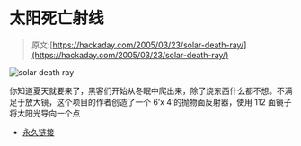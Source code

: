 # 太阳死亡射线

> 原文:[https://hackaday.com/2005/03/23/solar-death-ray/](https://hackaday.com/2005/03/23/solar-death-ray/)

![solar death ray](img/cc1693510aa23edad9b0fc637ac210b7.png)

你知道夏天就要来了，黑客们开始从冬眠中爬出来，除了烧东西什么都不想。不满足于放大镜，这个项目的作者创造了一个 6’x 4’的抛物面反射器，使用 112 面镜子将太阳光导向一个点

*   [永久链接](http://www.solardeathray.com/index.html)